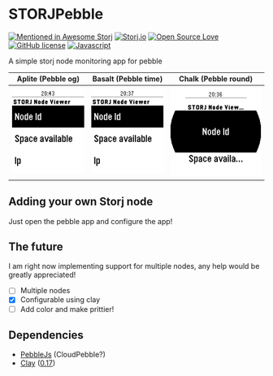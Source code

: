 # STORJPebble
[![Mentioned in Awesome Storj](https://awesome.re/mentioned-badge.svg)](https://github.com/Storj/awesome-storj)
[![Storj.io](https://storj.io/img/storj-badge.svg)](https://storj.io)
[![Open Source Love](https://img.shields.io/badge/Open%20Source-%E2%9D%A4-ff69b4.svg)](https://github.com/eliassjogreen/STORJPebble)
[![GitHub license](https://img.shields.io/github/license/eliassjogreen/STORJPebble.svg)](https://github.com/eliassjogreen/STORJPebble/blob/master/LICENSE)
[![Javascript](https://img.shields.io/badge/%3C%2F%3E-Javascript-blue.svg)](https://www.javascript.com/)

A simple storj node monitoring app for pebble

| Aplite (Pebble og) | Basalt (Pebble time) | Chalk (Pebble round) |
| -------------------------------- | -------------------------------- | -------------------------------- | 
| ![Aplite](/images/Aplite_STORJ.png) | ![Basalt](/images/Basalt_STORJ.png) | ![Chalk](/images/Chalk_STORJ.png) |

## Adding your own Storj node
Just open the pebble app and configure the app!

## The future
I am right now implementing support for multiple nodes, any help would be greatly appreciated!

- [ ] Multiple nodes
- [x] Configurable using clay
- [ ] Add color and make prittier!

## Dependencies

- [PebbleJs](https://github.com/pebble/pebblejs) (CloudPebble?)
- [Clay](https://github.com/pebble/clay) ([0.17](https://github.com/pebble/clay/releases/tag/v0.1.7))
